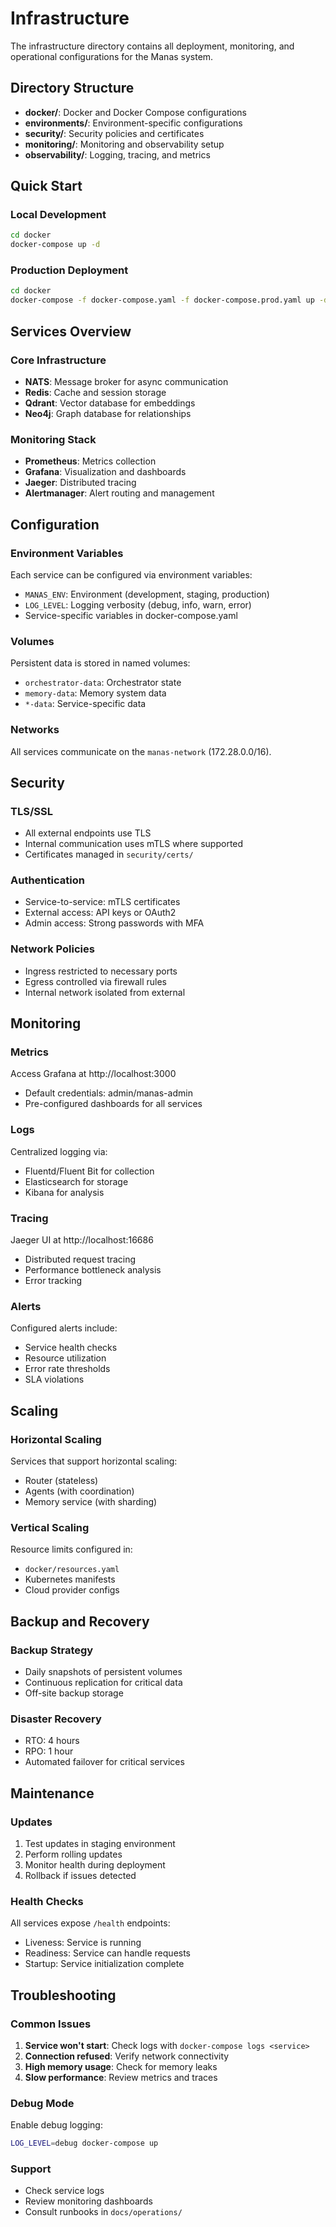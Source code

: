 # Infrastructure

The infrastructure directory contains all deployment, monitoring, and operational configurations for the Manas system.

## Directory Structure

- **docker/**: Docker and Docker Compose configurations
- **environments/**: Environment-specific configurations
- **security/**: Security policies and certificates
- **monitoring/**: Monitoring and observability setup
- **observability/**: Logging, tracing, and metrics

## Quick Start

### Local Development
```bash
cd docker
docker-compose up -d
```

### Production Deployment
```bash
cd docker
docker-compose -f docker-compose.yaml -f docker-compose.prod.yaml up -d
```

## Services Overview

### Core Infrastructure
- **NATS**: Message broker for async communication
- **Redis**: Cache and session storage
- **Qdrant**: Vector database for embeddings
- **Neo4j**: Graph database for relationships

### Monitoring Stack
- **Prometheus**: Metrics collection
- **Grafana**: Visualization and dashboards
- **Jaeger**: Distributed tracing
- **Alertmanager**: Alert routing and management

## Configuration

### Environment Variables
Each service can be configured via environment variables:
- `MANAS_ENV`: Environment (development, staging, production)
- `LOG_LEVEL`: Logging verbosity (debug, info, warn, error)
- Service-specific variables in docker-compose.yaml

### Volumes
Persistent data is stored in named volumes:
- `orchestrator-data`: Orchestrator state
- `memory-data`: Memory system data
- `*-data`: Service-specific data

### Networks
All services communicate on the `manas-network` (172.28.0.0/16).

## Security

### TLS/SSL
- All external endpoints use TLS
- Internal communication uses mTLS where supported
- Certificates managed in `security/certs/`

### Authentication
- Service-to-service: mTLS certificates
- External access: API keys or OAuth2
- Admin access: Strong passwords with MFA

### Network Policies
- Ingress restricted to necessary ports
- Egress controlled via firewall rules
- Internal network isolated from external

## Monitoring

### Metrics
Access Grafana at http://localhost:3000
- Default credentials: admin/manas-admin
- Pre-configured dashboards for all services

### Logs
Centralized logging via:
- Fluentd/Fluent Bit for collection
- Elasticsearch for storage
- Kibana for analysis

### Tracing
Jaeger UI at http://localhost:16686
- Distributed request tracing
- Performance bottleneck analysis
- Error tracking

### Alerts
Configured alerts include:
- Service health checks
- Resource utilization
- Error rate thresholds
- SLA violations

## Scaling

### Horizontal Scaling
Services that support horizontal scaling:
- Router (stateless)
- Agents (with coordination)
- Memory service (with sharding)

### Vertical Scaling
Resource limits configured in:
- `docker/resources.yaml`
- Kubernetes manifests
- Cloud provider configs

## Backup and Recovery

### Backup Strategy
- Daily snapshots of persistent volumes
- Continuous replication for critical data
- Off-site backup storage

### Disaster Recovery
- RTO: 4 hours
- RPO: 1 hour
- Automated failover for critical services

## Maintenance

### Updates
1. Test updates in staging environment
2. Perform rolling updates
3. Monitor health during deployment
4. Rollback if issues detected

### Health Checks
All services expose `/health` endpoints:
- Liveness: Service is running
- Readiness: Service can handle requests
- Startup: Service initialization complete

## Troubleshooting

### Common Issues
1. **Service won't start**: Check logs with `docker-compose logs <service>`
2. **Connection refused**: Verify network connectivity
3. **High memory usage**: Check for memory leaks
4. **Slow performance**: Review metrics and traces

### Debug Mode
Enable debug logging:
```bash
LOG_LEVEL=debug docker-compose up
```

### Support
- Check service logs
- Review monitoring dashboards
- Consult runbooks in `docs/operations/`